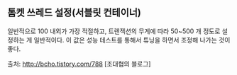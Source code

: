 ## 톰켓 쓰레드 설정(서블릿 컨테이너)
일반적으로 100 내외가 가장 적절하고, 트렌젝션의 무게에 따라 50~500 개 정도로 설정하는 게 일반적이다. 이 값은 성능 테스트를 통해서 튜닝을 하면서 조정해 나가는 것이 좋다.

출처: http://bcho.tistory.com/788 [조대협의 블로그]